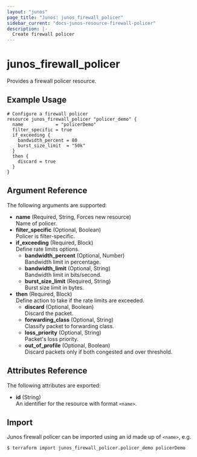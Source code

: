 ```yaml
---
layout: "junos"
page_title: "Junos: junos_firewall_policer"
sidebar_current: "docs-junos-resource-firewall-policer"
description: |-
  Create firewall policer
---
```


# junos_firewall_policer

Provides a firewall policer resource.

## Example Usage

```hcl
# Configure a firewall policer
resource junos_firewall_policer "policer_demo" {
  name            = "policerDemo"
  filter_specific = true
  if_exceeding {
    bandwidth_percent = 80
    burst_size_limit  = "50k"
  }
  then {
    discard = true
  }
}
```

## Argument Reference

The following arguments are supported:

- **name** (Required, String, Forces new resource)  
  Name of policer.
- **filter_specific** (Optional, Boolean)  
  Policer is filter-specific.
- **if_exceeding** (Required, Block)  
  Define rate limits options.
  - **bandwidth_percent** (Optional, Number)  
    Bandwidth limit in percentage.
  - **bandwidth_limit** (Optional, String)  
    Bandwidth limit in bits/second.
  - **burst_size_limit** (Required, String)  
    Burst size limit in bytes.
- **then** (Required, Block)  
  Define action to take if the rate limits are exceeded.
  - **discard** (Optional, Boolean)  
    Discard the packet.
  - **forwarding_class** (Optional, String)  
    Classify packet to forwarding class.
  - **loss_priority** (Optional, String)  
    Packet's loss priority.
  - **out_of_profile** (Optional, Boolean)  
     Discard packets only if both congested and over threshold.

## Attributes Reference

The following attributes are exported:

- **id** (String)  
  An identifier for the resource with format `<name>`.

## Import

Junos firewall policer can be imported using an id made up of `<name>`, e.g.

```shell
$ terraform import junos_firewall_policer.policer_demo policerDemo
```
